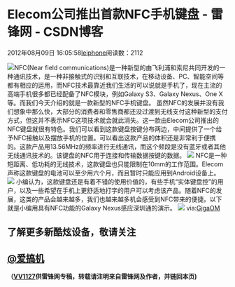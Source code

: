 
# Elecom公司推出首款NFC手机键盘 - 雷锋网 - CSDN博客


2012年08月09日 16:05:58[leiphone](https://me.csdn.net/leiphone)阅读数：2112


![](http://www.leiphone.com/wp-content/uploads/2012/08/01300000802987130028014213931.jpg)NFC(Near field communications)是一种新型的由飞利浦和索尼共同开发的一种通讯技术，是一种非接触式的识别和互联技术，在移动设备、PC、智能空间等都有相应的运用，而NFC技术最靠近我们生活的可以说就是手机了，现在主流的高端手机很多都已经配备了NFC模块，例如Galaxy S3、Galaxy Nexus、One X等。而我们今天介绍的就是一款新型的NFC手机键盘。
虽然NFC的发展并没有我们想象中那么快，大部分的消费者和零售商都还没过渡到无线支付这种新型的支付方式，但这并不表示NFC这项技术就会就此消失。这一款由Elecom公司推出的NFC键盘就很有特色。我们可以看到这款键盘按键分布两边，中间提供了一个给予NFC接触以及摆放手机的位置。可以看出这款产品的体积还是非常利于便携的。这款产品用13.56MHz的频率进行无线通讯，而这个频段是没有蓝牙或者其他无线通讯技术的。该键盘的NFC用于连接和传输数据按键的数据。
![](http://www.leiphone.com/wp-content/uploads/2012/08/nfc-keyboard1.jpg)
NFC是一种短距离、低功耗的无线技术，这款键盘也只能限制在10mm的工作范围。Elecom声称这款键盘的电池可以至少用六个月，而且暂时只能应用到Android设备上。
![](http://www.leiphone.com/wp-content/uploads/2012/08/nfc-keyboard-phone1-e1344451485792.jpg)
小编认为，这款键盘还是有着不错的使用价值的，有些手机“实体键盘控”的用户，以及一些希望在手机上更舒适地打字的用户可以考虑该产品。随着NFC的发展，这类的产品会越来越多，我们也越来越多机会感受到NFC带来的便捷。以下就是小编用具有NFC功能的Galaxy Nexus感应深圳通的演示。
![](http://www.leiphone.com/wp-content/uploads/2012/08/69ffdc0djw1dqwa1ftie9g.gif)
via:[GigaOM](http://gigaom.com/mobile/nfc-for-payments-meh-nfc-for-a-keyboard-cool/)
## 了解更多新酷炫设备，敬请关注
## [@爱搞机](http://weibo.com/u/2708473010)

**（****[VV1127](http://www.leiphone.com/author/%E5%BC%A0%E5%A8%81)****供****雷锋网****专稿，转载请注明来自雷锋网及作者，并链回本页)**

